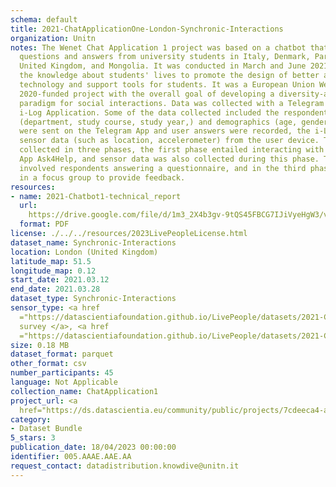 ```yaml
---
schema: default
title: 2021-ChatApplicationOne-London-Synchronic-Interactions
organization: Unitn
notes: The Wenet Chat Application 1 project was based on a chatbot that collected
  questions and answers from university students in Italy, Denmark, Paraguay, the
  United Kingdom, and Mongolia. It was conducted in March and June 2021 to improve
  the knowledge about students' lives to promote the design of better and more targeted
  technology and support tools for students. It was a European Union WeNet Horizon
  2020-funded project with the overall goal of developing a diversity-aware, machine-mediated
  paradigm for social interactions. Data was collected with a Telegram App and the
  i-Log Application. Some of the data collected included the respondent's career information
  (department, study course, study year,) and demographics (age, gender'). Questions
  were sent on the Telegram App and user answers were recorded, the i-Log App recorded
  sensor data (such as location, accelerometer) from the user device. This data was
  collected in three phases, the first phase entailed interacting with the Telegram
  App Ask4Help, and sensor data was also collected during this phase. The second phase
  involved respondents answering a questionnaire, and in the third phase, they participated
  in a focus group to provide feedback.
resources:
- name: 2021-Chatbot1-technical_report
  url: 
    https://drive.google.com/file/d/1m3_2X4b3gv-9tQS45FBCG7IJiVyeHgW3/view?usp=sharing
  format: PDF
license: ./../../resources/2023LivePeopleLicense.html
dataset_name: Synchronic-Interactions
location: London (United Kingdom)
latitude_map: 51.5
longitude_map: 0.12
start_date: 2021.03.12
end_date: 2021.03.28
dataset_type: Synchronic-Interactions
sensor_type: <a href 
  ="https://datascientiafoundation.github.io/LivePeople/datasets/2021-CH1-London-Questionnaire-Exit-Survey/">Exit
  survey </a>, <a href 
  ="https://datascientiafoundation.github.io/LivePeople/datasets/2021-CH1-London-Questionnaire%20Profiling/">Profiling</a>
size: 0.18 MB
dataset_format: parquet
other_format: csv
number_participants: 45
language: Not Applicable
collection_name: ChatApplication1
project_url: <a 
  href="https://ds.datascientia.eu/community/public/projects/7cdeeca4-a7be-4024-93c8-07e4cbea4856">https://ds.datascientia.eu/community/public/projects/7cdeeca4-a7be-4024-93c8-07e4cbea4856</a>
category:
- Dataset Bundle
5_stars: 3
publication_date: 18/04/2023 00:00:00
identifier: 005.AAAE.AAE.AA
request_contact: datadistribution.knowdive@unitn.it
---
```



